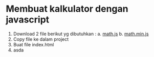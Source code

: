 # Membuat kalkulator dengan javascript

1. Download 2 file berikut yg dibutuhkan :
   a. <a href="https://github.com/codemetik/codemetik.github.io/codemetik/calculator_math/blob/main/math.js" download>math.js</a>
   b. <a href="github.com/codemetik/calculator_math/math.min.js" download>math.min.js</a>
2. Copy file ke dalam project
3. Buat file index.html
4. asda
 
